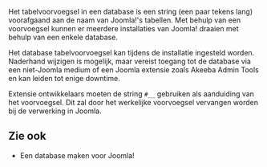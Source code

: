 <!-- Filename: Database_Table_Prefix / Display title: Database tabelvoorvoegsel -->

Het tabelvoorvoegsel in een database is een string (een paar tekens
lang) voorafgaand aan de naam van Joomla!'s
tabellen.
Met behulp van een voorvoegsel kunnen er meerdere installaties van
Joomla! draaien met behulp van een enkele database.

Het database tabelvoorvoegsel kan tijdens de installatie ingesteld
worden. Naderhand wijzigen is mogelijk, maar vereist toegang tot de
database via een niet-Joomla medium of een Joomla extensie zoals Akeeba
Admin Tools en kan leiden tot enige downtime.

Extensie
ontwikkelaars moeten de string `#__` gebruiken als aanduiding van het
voorvoegsel. Dit zal door het werkelijke voorvoegsel vervangen worden
bij de verwerking in Joomla.

## Zie ook

-  Een database maken voor
  Joomla!
